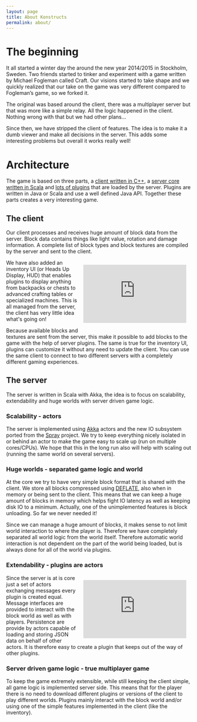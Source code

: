 ```yaml
---
layout: page
title: About Konstructs
permalink: about/
---
```


# The beginning

It all started a winter day the around the new year 2014/2015 in Stockholm, Sweden.
Two friends started to tinker and experiment with a game written by
Michael Fogleman called Craft. Our visions started to take shape and we
quickly realized that our take on the game was very different compared to
Fogleman’s game, so we forked it.

The original was based around the client, there was a multiplayer server
but that was more like a simple relay. All the logic happened in the client.
Nothing wrong with that but we had other plans...

Since then, we have stripped the client of features. The idea is to make it
a dumb viewer and make all decisions in the server. This adds some interesting
problems but overall it works really well!

# Architecture

The game is based on three parts, a [client written in C++](https://github.com/konstructs/client), a [server core written in Scala](https://github.com/konstructs/server) and [lots of plugins](/plugins/) that are loaded by the server. Plugins are written in Java or Scala and use a well defined Java API. Together these parts creates a very interesting game.

## The client

Our client processes and receives huge amount of block data from the server.
Block data contains things like light value, rotation and damage information.
A complete list of block types and block textures are compiled by the server
and sent to the client.

<div style="float: right; padding: 1em"><iframe width="280" height="158" src="https://www.youtube.com/embed/3p0psG22NRE" frameborder="0" allowfullscreen></iframe></div>

We have also added an inventory UI (or Heads Up Display, HUD) that enables plugins to display anything from backpacks or chests to advanced crafting tables or specialized machines. This is all managed from the server, the client has very little idea what's going on!

Because available blocks and textures are sent from the server, this make it possible to add blocks to the game with the help of server plugins. The same is true for the inventory UI, plugins can customize it without any need to update the client. You can use the same client to connect to two different servers with a completely different gaming experiences.

## The server

The server is written in Scala with Akka, the idea is to focus on scalability,
extendability and huge worlds with server driven game logic.

### Scalability - actors

The server is implemented using [Akka](http://akka.io/) actors and the new IO subsystem ported from the [Spray](http://spray.io/) project. We try to keep everything nicely isolated in or behind an actor to make the game easy to scale up (run on multiple cores/CPUs). We hope that this in the long run also will help with scaling out (running the same world on several servers).

### Huge worlds - separated game logic and world

At the core we try to have very simple block format that is shared with the client. We store all blocks compressed using [DEFLATE](http://en.wikipedia.org/wiki/DEFLATE), also when in memory or being sent to the client. This means that we can keep a huge amount of blocks in memory which helps fight IO latency as well as keeping disk IO to a minimum. Actually, one of the unimplemented features is block unloading. So far we never needed it!

Since we can manage a huge amount of blocks, it makes sense to not limit world interaction to where the player is. Therefore we have completely separated all world logic from the world itself. Therefore automatic world interaction is not dependent on the part of the world being loaded, but is always done for all of the world via plugins.

### Extendability - plugins are actors

<div style="float: right; padding: 1em"><iframe width="280" height="158" src="https://www.youtube.com/embed/MT1qQKVMK1I" frameborder="0" allowfullscreen></iframe></div>
Since the server is at is core just a set of actors exchanging messages every plugin is created equal. Message interfaces are provided to interact with the block world as well as with players. Persistence are provide by actors capable of loading and storing JSON data on behalf of other actors. It is therefore easy to create a plugin that keeps out of the way of other plugins.

### Server driven game logic - true multiplayer game

To keep the game extremely extensible, while still keeping the client simple, all game logic is implemented server side. This means that for the player there is no need to download different plugins or versions of the client to play different worlds. Plugins mainly interact with the block world and/or using one of the simple features implemented in the client (like the inventory).
